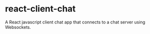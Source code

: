 # react-client-chat
A React javascript client chat app that connects to a chat server using Websockets.

